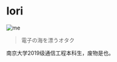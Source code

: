 # Iori

![me](https://avatars.githubusercontent.com/u/81511507?v=4)

> 電子の海を漂うオタク

南京大学2019级通信工程本科生，废物是也。
